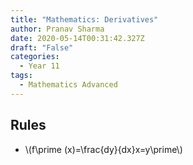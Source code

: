 ```yaml
---
title: "Mathematics: Derivatives"
author: Pranav Sharma
date: 2020-05-14T00:31:42.327Z
draft: "False"
categories:
  - Year 11
tags:
  - Mathematics Advanced
---
```

## Rules
- \\(f\prime (x)=\frac{dy}{dx}x=y\prime\\)